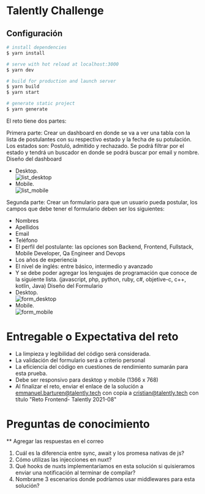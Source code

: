 
# Talently Challenge

## Configuración

```bash
# install dependencies
$ yarn install

# serve with hot reload at localhost:3000
$ yarn dev

# build for production and launch server
$ yarn build
$ yarn start

# generate static project
$ yarn generate
```

El reto tiene dos partes:

Primera parte:
Crear un dashboard en donde se va a ver una tabla con la lista de postulantes con su respectivo estado y la fecha de su potulación.
Los estados son: Postuló, admitido y rechazado.
Se podrá filtrar por el estado y tendrá un buscador en donde se podrá buscar por email y nombre.
Diseño del dashboard
- Desktop.  
  ![list_desktop](https://user-images.githubusercontent.com/11076563/128381463-544b4a1c-cdd5-4acd-814b-a2cb666085f8.png)
- Mobile.  
![list_mobile](https://user-images.githubusercontent.com/11076563/128381851-2aead969-90e5-491d-9daa-910bdee80a13.png)


Segunda parte:
Crear un formulario para que un usuario pueda postular, los campos que debe tener el formulario deben ser los siguientes:
 - Nombres 
 - Apellidos
 - Email
 - Teléfono
 - El perfil del postulante: las opciones son Backend, Frontend, Fullstack, Mobile Developer, Qa Engineer and Devops
 - Los años de experiencia
 - El nivel de inglés: entre básico, intermedio y avanzado
 - Y se debe poder agregar los lenguajes de programación que conoce de la siguiente lista. (javascript, php, python, ruby, c#, objetive-c, c++, kotlin, Java)
Diseño del Formulario
- Desktop.   
  ![form_desktop](https://user-images.githubusercontent.com/11076563/128381563-b9a6d6f8-097c-441a-adf9-376ea35700c2.png)
- Mobile.  
  ![form_mobile](https://user-images.githubusercontent.com/11076563/128381629-ce4b6f53-2c15-49ce-bc9b-2e788c49557f.png)



# Entregable o Expectativa del reto

- La limpieza y legibilidad del código será considerada.
- La validación del formulario será a criterio personal
- La eficiencia del código en cuestiones de rendimiento sumarán para esta prueba.
- Debe ser responsivo para desktop y mobile (1366 x 768) 
- Al finalizar el reto, enviar el enlace de la solución a emmanuel.barturen@talently.tech con copia a cristian@talently.tech con título "Reto Frontend- Talently 2021-08"

# Preguntas de conocimiento
** Agregar las respuestas en el correo
1. Cuál es la diferencia entre sync, await y los promesa nativas de js?
2. Cómo utilizas las injecciones en nuxt?
3. Qué hooks de nuxts implementaríamos en esta solución si quisieramos enviar una notificación al terminar de compilar?
4. Nombrame 3 escenarios donde podríamos usar middlewares para esta solución? 
